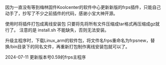 因为一直没有等到梅林固件Koolcenter的软件中心更新新版的frps插件，只能自己动手了，抄写了不少之前插件的代码，感谢小宝大神开源。

使用时将插件打包成离线安装包
只要将先将所有文件压缩成tar格式再压缩成gz就行了。
注意的是 install.sh 不能缺失，否则无法安装。

升级主程序时，下载Linux_arm的软件包，将文件名frps重命名为frpsnew，替换/bin目录下的同名文件，再重新打包制作离线安装包就可以了。

2024-07-11 更新版本号0.59的frps主程序
